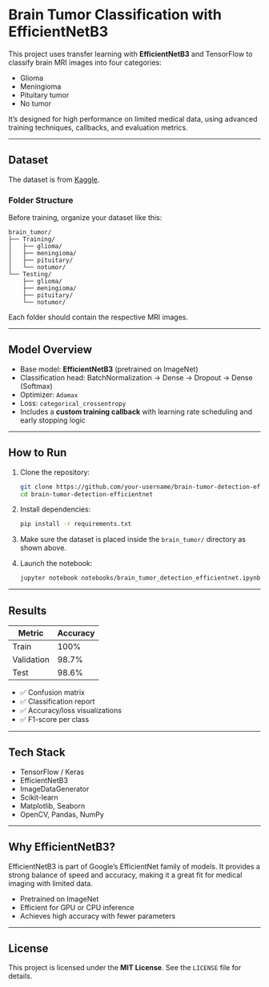 #  Brain Tumor Classification with EfficientNetB3

This project uses transfer learning with **EfficientNetB3** and TensorFlow to classify brain MRI images into four categories:

- Glioma
- Meningioma
- Pituitary tumor
- No tumor

It’s designed for high performance on limited medical data, using advanced training techniques, callbacks, and evaluation metrics.

---

##  Dataset

The dataset is from [Kaggle](https://www.kaggle.com/datasets/masoudnickparvar/brain-tumor-mri-dataset).

###  Folder Structure

Before training, organize your dataset like this:

```
brain_tumor/
├── Training/
│   ├── glioma/
│   ├── meningioma/
│   ├── pituitary/
│   └── notumor/
└── Testing/
    ├── glioma/
    ├── meningioma/
    ├── pituitary/
    └── notumor/
```

Each folder should contain the respective MRI images.

---

##  Model Overview

- Base model: **EfficientNetB3** (pretrained on ImageNet)
- Classification head: BatchNormalization → Dense → Dropout → Dense (Softmax)
- Optimizer: `Adamax`
- Loss: `categorical_crossentropy`
- Includes a **custom training callback** with learning rate scheduling and early stopping logic

---

##  How to Run

1. Clone the repository:
   ```bash
   git clone https://github.com/your-username/brain-tumor-detection-efficientnet.git
   cd brain-tumor-detection-efficientnet
   ```

2. Install dependencies:
   ```bash
   pip install -r requirements.txt
   ```

3. Make sure the dataset is placed inside the `brain_tumor/` directory as shown above.

4. Launch the notebook:
   ```bash
   jupyter notebook notebooks/brain_tumor_detection_efficientnet.ipynb
   ```

---

##  Results

| Metric        | Accuracy |
|---------------|----------|
| Train         | 100%     |
| Validation    | 98.7%    |
| Test          | 98.6%    |

- ✅ Confusion matrix
- ✅ Classification report
- ✅ Accuracy/loss visualizations
- ✅ F1-score per class

---

##  Tech Stack

- TensorFlow / Keras
- EfficientNetB3
- ImageDataGenerator
- Scikit-learn
- Matplotlib, Seaborn
- OpenCV, Pandas, NumPy

---

##  Why EfficientNetB3?

EfficientNetB3 is part of Google’s EfficientNet family of models. It provides a strong balance of speed and accuracy, making it a great fit for medical imaging with limited data.

- Pretrained on ImageNet
- Efficient for GPU or CPU inference
- Achieves high accuracy with fewer parameters

---

##  License

This project is licensed under the **MIT License**. See the `LICENSE` file for details.





